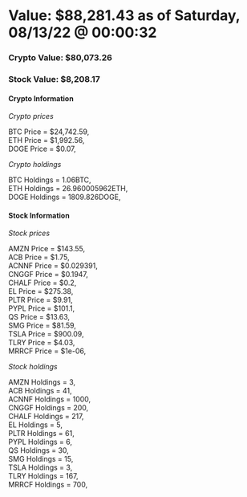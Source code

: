 # Value: $88,281.43 as of Saturday, 08/13/22 @ 00:00:32 

### Crypto Value: $80,073.26

### Stock Value: $8,208.17

#### Crypto Information 
*Crypto prices* 

BTC Price = $24,742.59,  
ETH Price = $1,992.56,  
DOGE Price = $0.07,  


*Crypto holdings* 

BTC Holdings = 1.06BTC,  
ETH Holdings = 26.960005962ETH,  
DOGE Holdings = 1809.826DOGE,  


#### Stock Information 

*Stock prices* 

AMZN Price = $143.55,  
ACB Price = $1.75,  
ACNNF Price = $0.029391,  
CNGGF Price = $0.1947,  
CHALF Price = $0.2,  
EL Price = $275.38,  
PLTR Price = $9.91,  
PYPL Price = $101.1,  
QS Price = $13.63,  
SMG Price = $81.59,  
TSLA Price = $900.09,  
TLRY Price = $4.03,  
MRRCF Price = $1e-06,  


*Stock holdings* 

AMZN Holdings = 3,  
ACB Holdings = 41,  
ACNNF Holdings = 1000,  
CNGGF Holdings = 200,  
CHALF Holdings = 217,  
EL Holdings = 5,  
PLTR Holdings = 61,  
PYPL Holdings = 6,  
QS Holdings = 30,  
SMG Holdings = 15,  
TSLA Holdings = 3,  
TLRY Holdings = 167,  
MRRCF Holdings = 700,  


